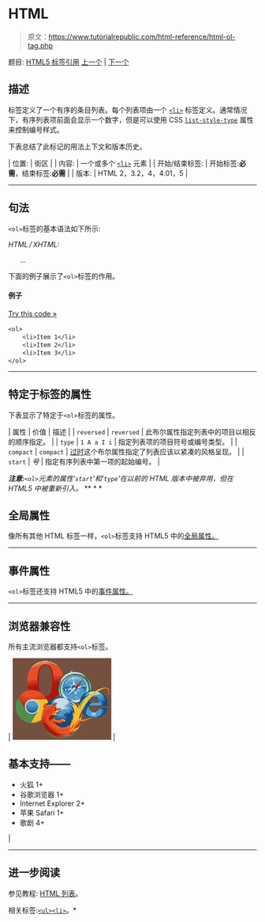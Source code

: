# HTML

> 原文：<https://www.tutorialrepublic.com/html-reference/html-ol-tag.php>

题目: [HTML5 标签引用](html5-tags.php) [上一个](html-object-tag.php) | [下一个](html-optgroup-tag.php)

## 描述

标签定义了一个有序的条目列表。每个列表项由一个 [`<li>`](html-li-tag.php) 标签定义。通常情况下，有序列表项前面会显示一个数字，但是可以使用 CSS [`list-style-type`](../css-reference/css-list-style-type-property.php) 属性来控制编号样式。

下表总结了此标记的用法上下文和版本历史。

| 位置: | 街区 |
| 内容: | 一个或多个 [`<li>`](html-li-tag.php) 元素 |
| 开始/结束标签: | 开始标签:**必需**，结束标签:**必需** |
| 版本: | HTML 2，3.2，4，4.01，5 |

* * *

## 句法

`<ol>`标签的基本语法如下所示:

*HTML / XHTML:* <ol> ... </ol>

下面的例子展示了`<ol>`标签的作用。

#### 例子

[Try this code »](../codelab.php?topic=html&file=ol-tag "Try this code using online Editor")

```
<ol>
    <li>Item 1</li>
    <li>Item 2</li>
    <li>Item 3</li>
</ol>
```

* * *

## 特定于标签的属性

下表显示了特定于`<ol>`标签的属性。

| 属性 | 价值 | 描述 |
| `reversed` | `reversed` | 此布尔属性指定列表中的项目以相反的顺序指定。 |
| `type` | `1
A
a
I
i` | 指定列表项的项目符号或编号类型。 |
| `compact` | `compact` | [过时](../definitions.php#obsolete "Not supported in HTML5")这个布尔属性指定了列表应该以紧凑的风格呈现。 |
| `start` | *号* | 指定有序列表中第一项的起始编号。 |

 ***注意:**`<ol>`元素的属性'`start`'和'`type`'在以前的 HTML 版本中被弃用，但在 HTML5 中被重新引入。*  ** * *

## 全局属性

像所有其他 HTML 标签一样，`<ol>`标签支持 HTML5 中的[全局属性。](html5-global-attributes.php)

* * *

## 事件属性

`<ol>`标签还支持 HTML5 中的[事件属性。](html5-event-attributes.php)

* * *

## 浏览器兼容性

所有主流浏览器都支持`<ol>`标签。

| ![Browsers Icon](img/e9331123c77668c1832e541c2fca1002.png) | 

## 基本支持——

*   火狐 1+
*   谷歌浏览器 1+
*   Internet Explorer 2+
*   苹果 Safari 1+
*   歌剧 4+

 |

* * *

## 进一步阅读

参见教程: [HTML 列表](../html-tutorial/html-lists.php)。

相关标签:[`<ul>`](html-ul-tag.php)[`<li>`](html-li-tag.php)。*